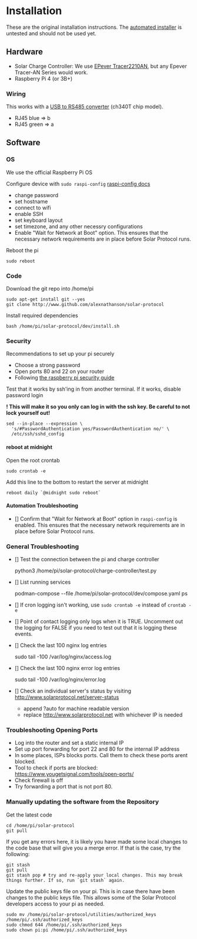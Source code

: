 # Installation

These are the original installation instructions. The [automated installer](../utilities/installer.sh) is untested and should not be used yet.

## Hardware

* Solar Charge Controller: We use [EPever Tracer2210AN](https://www.epever.com/product/tracer-an-10-40a-mppt-charge-controller/), but any Epever Tracer-AN Series would work.
* Raspberry Pi 4 (or 3B+)

### Wiring

This works with a [USB to RS485 converter](https://www.sparkfun.com/products/15938) (ch340T chip model).

* RJ45 blue => b
* RJ45 green => a

## Software

### OS

We use the official Raspberry Pi OS

Configure device with `sudo raspi-config` [raspi-config docs](https://www.raspberrypi.org/documentation/configuration/raspi-config.md)
  * change password
  * set hostname
  * connect to wifi
  * enable SSH
  * set keyboard layout
  * set timezone, and any other necessry configurations
  * Enable "Wait for Network at Boot" option. This ensures that the necessary network requirements are in place before Solar Protocol runs.  

Reboot the pi

    sudo reboot

### Code

Download the git repo into /home/pi

    sudo apt-get install git --yes
    git clone http://www.github.com/alexnathanson/solar-protocol

Install required dependencies

    bash /home/pi/solar-protocol/dev/install.sh

### Security

Recommendations to set up your pi securely

* Choose a strong password  
* Open ports 80 and 22 on your router    
* Following [the raspberry pi security guide](https://www.raspberrypi.org/documentation/configuration/security.md)

Test that it works by ssh'ing in from another terminal. If it works, disable password login

**! This will make it so you only can log in with the ssh key. Be careful to not lock yourself out!**

    sed --in-place --expression \
      's/#PasswordAuthentication yes/PasswordAuthentication no/' \
      /etc/ssh/sshd_config

#### reboot at midnight

Open the root crontab

    sudo crontab -e

Add this line to the bottom to restart the server at midnight

    reboot daily `@midnight sudo reboot`

#### Automation Troubleshooting

- [] Confirm that "Wait for Network at Boot" option in `raspi-config` is enabled. This ensures that the necessary network requirements are in place before Solar Protocol runs.  

### General Troubleshooting  

- [] Test the connection between the pi and charge controller

    python3 /home/pi/solar-protocol/charge-controller/test.py

- [] List running services

    podman-compose --file /home/pi/solar-protocol/dev/compose.yaml ps

- [] If cron logging isn't working, use `sudo crontab -e` instead of `crontab -e`  

- [] Point of contact logging only logs when it is TRUE. Uncomment out the logging for FALSE if you need to test out that it is logging these events.  

- [] Check the last 100 nginx log entries 
	
    sudo tail -100 /var/log/nginx/access.log

- [] Check the last 100 nginx error log entries 

    sudo tail -100 /var/log/nginx/error.log

- [] Check an individual server's status by visiting http://www.solarprotocol.net/server-status

    * append ?auto for machine readable version
    * replace http://www.solarprotocol.net with whichever IP is needed

### Troubleshooting Opening Ports

* Log into the router and set a static internal IP
* Set up port forwarding for port 22 and 80 for the internal IP address
* In some places, ISPs blocks ports. Call them to check these ports arent blocked.
* Tool to check if ports are blocked: https://www.yougetsignal.com/tools/open-ports/
* Check firewall is off
* Try forwarding a port that is not port 80.

### Manually updating the software from the Repository  

Get the latest code

    cd /home/pi/solar-protocol
    git pull

If you get any errors here, it is likely you have made some local changes to the code base that will give you a merge error. If that is the case, try the following:

    git stash
    git pull
    git stash pop # try and re-apply your local changes. This may break things further. If so, run `git stash` again.

Update the public keys file on your pi. This is in case there have been changes to the public keys file. This allows some of the Solar Protocol developers access to your pi as needed.

    sudo mv /home/pi/solar-protocol/utilities/authorized_keys /home/pi/.ssh/authorized_keys
    sudo chmod 644 /home/pi/.ssh/authorized_keys
    sudo chown pi:pi /home/pi/.ssh/authorized_keys

